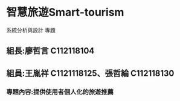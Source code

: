 # 智慧旅遊Smart-tourism
系統分析與設計 專題
## 組長:廖哲言 C112118104
## 組員:王胤祥 C1121118125、張哲綸 C112118130
### 專題內容:提供使用者個人化的旅遊推薦
